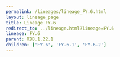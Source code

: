 ```yaml
---
permalink: /lineages/lineage_FY.6.html
layout: lineage_page
title: Lineage FY.6
redirect_to: ../lineage.html?lineage=FY.6
lineage: FY.6
parent: XBB.1.22.1
children: ['FY.6', 'FY.6.1', 'FY.6.2']
---
```

